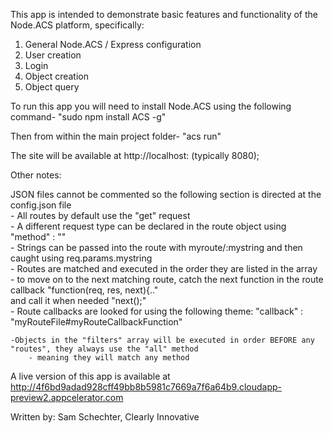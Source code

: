 This app is intended to demonstrate basic features and functionality
of the Node.ACS platform, specifically:

1. General Node.ACS / Express configuration
2. User creation
3. Login
4. Object creation
5. Object query

To run this app you will need to install Node.ACS using the following command-
"sudo npm install ACS -g"

Then from within the main project folder-
"acs run"

The site will be available at http://localhost:<PORT> (typically 8080);


Other notes:

JSON files cannot be commented so the following section is directed at the config.json file                                          
	- All routes by default use the "get" request                                                                         
	- A different request type can be declared in the route object using "method" : "<METHOD>"                                                
	- Strings can be passed into the route with myroute/:mystring and then caught using req.params.mystring                                    
	- Routes are matched and executed in the order they are listed in the array                                                                
     	- to move on to the next matching route, catch the next function in the route callback "function(req, res, next){.."         
       	and call it when needed "next();"                                                                                      
	- Route callbacks are looked for using the following theme: "callback" : "myRouteFile#myRouteCallbackFunction"              

	-Objects in the "filters" array will be executed in order BEFORE any "routes", they always use the "all" method               
 		- meaning they will match any method                                                                             


A live version of this app is available at http://4f6bd9adad928cff49bb8b5981c7669a7f6a64b9.cloudapp-preview2.appcelerator.com                                                                                 

Written by:
Sam Schechter,
Clearly Innovative
		